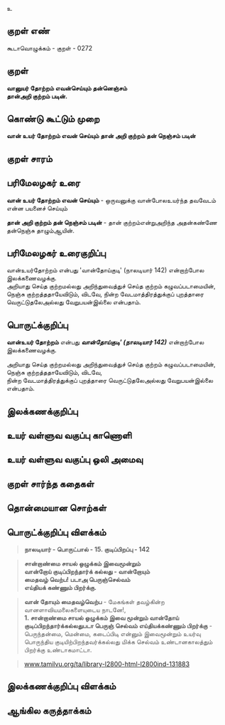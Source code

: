 உ

## குறள் எண் 

கூடாவொழுக்கம் - குறள் - 0272  

## குறள் 

**வானுயர் தோற்றம் எவன்செய்யும் தன்னெஞ்சம்  
தான்அறி குற்றம் படின்.**

## கொண்டு கூட்டும் முறை

**வான் உயர் தோற்றம் எவன் செய்யும் தான் அறி குற்றம் தன் நெஞ்சம் படின்**

## குறள் சாரம் 


## பரிமேலழகர் உரை

**வான் உயர் தோற்றம் எவன் செய்யும்** - ஒருவனுக்கு வான்போலஉயர்ந்த தவவேடம் என்ன பயனைச் செய்யும்  

**தான் அறி குற்றம் தன் நெஞ்சம் படின்** - தான் குற்றம்என்றுஅறிந்த அதன்கண்ணே தன்நெஞ்சு தாழும்ஆயின்.  



## பரிமேலழகர் உரைகுறிப்பு   

வான்உயர்தோற்றம் என்பது 'வான்தோய்குடி' (நாலடியார் 142)  என்றாற்போல இலக்கணைவழக்கு.   
அறியாது செய்த குற்றமல்லது அறிந்துவைத்துச் செய்த குற்றம் கழுவப்படாமையின், நெஞ்சு குற்றத்ததாயேவிடும், விடவே, நின்ற வேடமாத்திரத்துக்குப் புறத்தாரை வெருட்டுதலேஅல்லது வேறுபயன்இல்லை என்பதாம்.  

## பொருட்க்குறிப்பு 

**வான்உயர் தோற்றம்** என்பது _**வான்தோய்குடி' (நாலடியார் 142)**_  என்றாற்போல இலக்கணைவழக்கு.   

அறியாது செய்த குற்றமல்லது அறிந்துவைத்துச் செய்த குற்றம் கழுவப்படாமையின்,  
நெஞ்சு குற்றத்ததாயேவிடும், விடவே,  
நின்ற வேடமாத்திரத்துக்குப் புறத்தாரை வெருட்டுதலேஅல்லது வேறுபயன்இல்லை என்பதாம்.  

## இலக்கணக்குறிப்பு  


## உயர் வள்ளுவ வகுப்பு காணொளி


## உயர் வள்ளுவ வகுப்பு ஒலி அமைவு 

 
## குறள் சார்ந்த கதைகள் 


## தொன்மையான சொற்கள்


## பொருட்க்குறிப்பு விளக்கம்

>**நாலடியார் - பொருட்பால் - 15. குடிப்பிறப்பு - 142**

>**சான்றாண்மை சாயல் ஒழுக்கம் இவைமூன்றும்  
>வான்றோய் குடிப்பிறந்தார்க் கல்லது - வான்றோயும்  
>மைதவழ் வெற்ப! படாஅ பெருஞ்செல்வம்  
>எய்தியக் கண்ணும் பிறர்க்கு.** 
  
  
>**வான் தோயும் மைதவழ்வெற்ப** - மேகங்கள் தவழ்கின்ற வானளாவியமலைகளையுடைய நாடனே!,  
>**1. சான்றாண்மை சாயல் ஒழுக்கம் இவை மூன்றும் வான்தோய் குடிப்பிறந்தார்க்கல்லதுபடா பெருஞ் செல்வம் எய்தியக்கண்ணும் பிறர்க்கு** -  பெருந்தன்மை, மென்மை, கடைப்பிடி என்னும் இவைமூன்றும் உயர்வு பொருந்திய குடியிற்பிறந்தவர்க்கல்லது மிக்க செல்வம் உண்டானகாலத்தும் பிறர்க்கு உண்டாகமாட்டா.  

>www.tamilvu.org/ta/library-l2800-html-l2800ind-131883

## இலக்கணக்குறிப்பு விளக்கம்


## ஆங்கில கருத்தாக்கம் 


